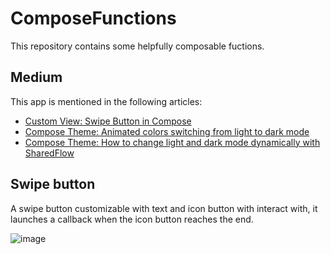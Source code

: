 # ComposeFunctions

This repository contains some helpfully composable fuctions.

## Medium

This app is mentioned in the following articles:

* [Custom View: Swipe Button in Compose](https://barros9.medium.com/custom-view-swipe-button-in-compose-78c8c74e3f9a)
* [Compose Theme: Animated colors switching from light to dark mode](https://barros9.medium.com/compose-theme-animated-colors-switching-from-light-to-dark-mode-4150848e88e9)
* [Compose Theme: How to change light and dark mode dynamically with SharedFlow](https://barros9.medium.com/compose-theme-how-to-change-light-and-dark-mode-dynamically-with-sharedflow-e3049a85dd1a)

## Swipe button

A swipe button customizable with text and icon button with interact with, it launches a callback
when the icon button reaches the end.

![image](https://user-images.githubusercontent.com/16928777/178104166-d4afbc74-b8eb-4bc6-be4d-fc4242de563e.png)
 
